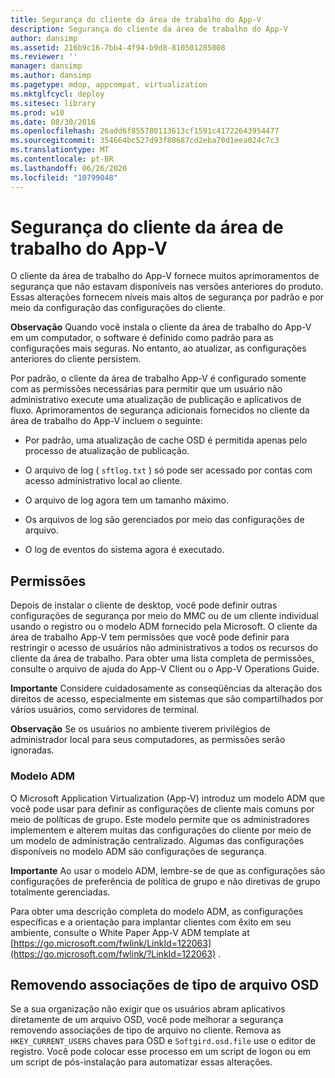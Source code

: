 ```yaml
---
title: Segurança do cliente da área de trabalho do App-V
description: Segurança do cliente da área de trabalho do App-V
author: dansimp
ms.assetid: 216b9c16-7bb4-4f94-b9d8-810501285008
ms.reviewer: ''
manager: dansimp
ms.author: dansimp
ms.pagetype: mdop, appcompat, virtualization
ms.mktglfcycl: deploy
ms.sitesec: library
ms.prod: w10
ms.date: 08/30/2016
ms.openlocfilehash: 26add6f855780113613cf1591c41722643954477
ms.sourcegitcommit: 354664bc527d93f80687cd2eba70d1eea024c7c3
ms.translationtype: MT
ms.contentlocale: pt-BR
ms.lasthandoff: 06/26/2020
ms.locfileid: "10799048"
---
```

# Segurança do cliente da área de trabalho do App-V


O cliente da área de trabalho do App-V fornece muitos aprimoramentos de segurança que não estavam disponíveis nas versões anteriores do produto. Essas alterações fornecem níveis mais altos de segurança por padrão e por meio da configuração das configurações do cliente.

**Observação**  Quando você instala o cliente da área de trabalho do App-V em um computador, o software é definido como padrão para as configurações mais seguras. No entanto, ao atualizar, as configurações anteriores do cliente persistem.

 

Por padrão, o cliente da área de trabalho App-V é configurado somente com as permissões necessárias para permitir que um usuário não administrativo execute uma atualização de publicação e aplicativos de fluxo. Aprimoramentos de segurança adicionais fornecidos no cliente da área de trabalho do App-V incluem o seguinte:

-   Por padrão, uma atualização de cache OSD é permitida apenas pelo processo de atualização de publicação.

-   O arquivo de log ( `sftlog.txt` ) só pode ser acessado por contas com acesso administrativo local ao cliente.

-   O arquivo de log agora tem um tamanho máximo.

-   Os arquivos de log são gerenciados por meio das configurações de arquivo.

-   O log de eventos do sistema agora é executado.

## Permissões


Depois de instalar o cliente de desktop, você pode definir outras configurações de segurança por meio do MMC ou de um cliente individual usando o registro ou o modelo ADM fornecido pela Microsoft. O cliente da área de trabalho App-V tem permissões que você pode definir para restringir o acesso de usuários não administrativos a todos os recursos do cliente da área de trabalho. Para obter uma lista completa de permissões, consulte o arquivo de ajuda do App-V Client ou o App-V Operations Guide.

**Importante**  Considere cuidadosamente as conseqüências da alteração dos direitos de acesso, especialmente em sistemas que são compartilhados por vários usuários, como servidores de terminal.

 

**Observação**  Se os usuários no ambiente tiverem privilégios de administrador local para seus computadores, as permissões serão ignoradas.

 

### Modelo ADM

O Microsoft Application Virtualization (App-V) introduz um modelo ADM que você pode usar para definir as configurações de cliente mais comuns por meio de políticas de grupo. Este modelo permite que os administradores implementem e alterem muitas das configurações do cliente por meio de um modelo de administração centralizado. Algumas das configurações disponíveis no modelo ADM são configurações de segurança.

**Importante**  Ao usar o modelo ADM, lembre-se de que as configurações são configurações de preferência de política de grupo e não diretivas de grupo totalmente gerenciadas.

 

Para obter uma descrição completa do modelo ADM, as configurações específicas e a orientação para implantar clientes com êxito em seu ambiente, consulte o White Paper App-V ADM template at [https://go.microsoft.com/fwlink/LinkId=122063](https://go.microsoft.com/fwlink/?LinkId=122063) .

## Removendo associações de tipo de arquivo OSD


Se a sua organização não exigir que os usuários abram aplicativos diretamente de um arquivo OSD, você pode melhorar a segurança removendo associações de tipo de arquivo no cliente. Remova as `HKEY_CURRENT_USERS` chaves para OSD e `Softgird.osd.file` use o editor de registro. Você pode colocar esse processo em um script de logon ou em um script de pós-instalação para automatizar essas alterações.

 

 





